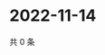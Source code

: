 # 2022-11-14

共 0 条

<!-- BEGIN WEIBO -->
<!-- 最后更新时间 Mon Nov 14 2022 19:15:16 GMT+0800 (China Standard Time) -->

<!-- END WEIBO -->
